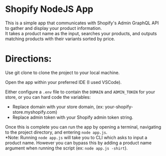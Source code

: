 # Shopify NodeJS App

This is a simple app that communicates with Shopify's Admin GraphQL API to gather and display your product information.  
It takes a product name as the input, searches your products, and outputs matching products with their variants sorted by price.

# Directions:

Use git clone to clone the project to your local machine.

Open the app within your preferred IDE (I used VSCode).

Either configure a `.env` file to contain the `DOMAIN` and `ADMIN_TOKEN` for your store, or you can hard code the variables:  
- Replace domain with your store domain, (ex: your-shopify-store.myshopify.com)  
- Replace admin token with your Shopify admin token string.

Once this is complete you can run the app by opening a terminal, navigating to the project directory, and entering `node app.js`.  
*Note: Running `node app.js` will take you to CLI which asks to input a product name. However you can bypass this by adding a product name argument when running the script (ex: `node app.js -shirt`).
